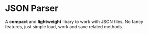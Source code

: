 # JSON Parser

A **compact** and **lightweight** libary to work with JSON files. No fancy features, just simple load, work and save related methods.
